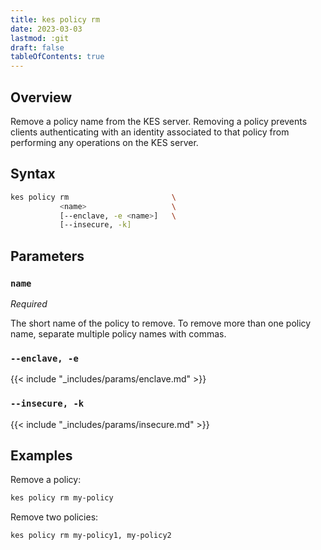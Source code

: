 ```yaml
---
title: kes policy rm
date: 2023-03-03
lastmod: :git
draft: false
tableOfContents: true
---
```


## Overview

Remove a policy name from the KES server.
Removing a policy prevents clients authenticating with an identity associated to that policy from performing any operations on the KES server.

## Syntax

```sh
kes policy rm                       \
           <name>                   \
           [--enclave, -e <name>]   \
           [--insecure, -k]
```

## Parameters

### `name`

_Required_

The short name of the policy to remove.
To remove more than one policy name, separate multiple policy names with commas.

### `--enclave, -e`

{{< include "_includes/params/enclave.md" >}}

### `--insecure, -k`

{{< include "_includes/params/insecure.md" >}}

## Examples

Remove a policy:

```sh {.copy}
kes policy rm my-policy
```

Remove two policies:

```sh {.copy}
kes policy rm my-policy1, my-policy2
```